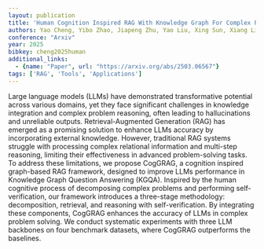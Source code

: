 ```yaml
---
layout: publication
title: 'Human Cognition Inspired RAG With Knowledge Graph For Complex Problem Solving'
authors: Yao Cheng, Yibo Zhao, Jiapeng Zhu, Yao Liu, Xing Sun, Xiang Li
conference: "Arxiv"
year: 2025
bibkey: cheng2025human
additional_links:
  - {name: "Paper", url: "https://arxiv.org/abs/2503.06567"}
tags: ['RAG', 'Tools', 'Applications']
---
```

Large language models (LLMs) have demonstrated transformative potential
across various domains, yet they face significant challenges in knowledge
integration and complex problem reasoning, often leading to hallucinations and
unreliable outputs. Retrieval-Augmented Generation (RAG) has emerged as a
promising solution to enhance LLMs accuracy by incorporating external
knowledge. However, traditional RAG systems struggle with processing complex
relational information and multi-step reasoning, limiting their effectiveness
in advanced problem-solving tasks. To address these limitations, we propose
CogGRAG, a cognition inspired graph-based RAG framework, designed to improve
LLMs performance in Knowledge Graph Question Answering (KGQA). Inspired by the
human cognitive process of decomposing complex problems and performing
self-verification, our framework introduces a three-stage methodology:
decomposition, retrieval, and reasoning with self-verification. By integrating
these components, CogGRAG enhances the accuracy of LLMs in complex problem
solving. We conduct systematic experiments with three LLM backbones on four
benchmark datasets, where CogGRAG outperforms the baselines.
